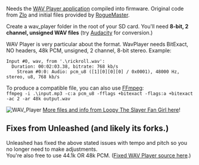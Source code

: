 Needs the [WAV Player application](https://github.com/flipperdevices/flipperzero-firmware/tree/zlo/wav-player/applications/wav_player) compiled into firmware. Original code from [Zlo](https://github.com/flipperdevices/flipperzero-firmware/tree/zlo/wav-player) and initial files provided by [RogueMaster](https://github.com/RogueMaster).

Create a wav_player folder in the root of your SD card. You'll need **8-bit, 2 channel, unsigned WAV files** (try [Audacity](https://www.audacityteam.org/) for conversion.)

WAV Player is very particular about the format. WavPlayer needs BitExact, NO headers, 48k PCM, unsigned, 2 channel, 8-bit stereo. Example:

`Input #0, wav, from '.\rickroll.wav':`<br>
`  Duration: 00:02:03.38, bitrate: 768 kb/s`<br>
`    Stream #0:0: Audio: pcm_u8 ([1][0][0][0] / 0x0001), 48000 Hz, stereo, u8, 768 kb/s`

To produce a compatible file, you can also use [FFmpeg](https://ffmpeg.org/):<br>
`ffmpeg -i .\input.mp3 -c:a pcm_u8 -fflags +bitexact -flags:a +bitexact -ac 2 -ar 48k output.wav`

![WAV_Player](https://user-images.githubusercontent.com/57457139/218230626-8f8e2ad7-f2d5-493d-a2ff-5876ad83d979.PNG)
[More files and info from Loopy The Slayer Fan Girl here](https://github.com/LoopyTheSlayerFanGirl/flipper-wav-songs)!

## Fixes from Unleashed (and likely its forks.)
Unleashed has fixed the above stated issues with tempo and pitch so you no longer need to make adjustments.<br>
You're also free to use 44.1k OR 48k PCM. ([Fixed WAV Player source here](https://github.com/LTVA1/wav_player).)

